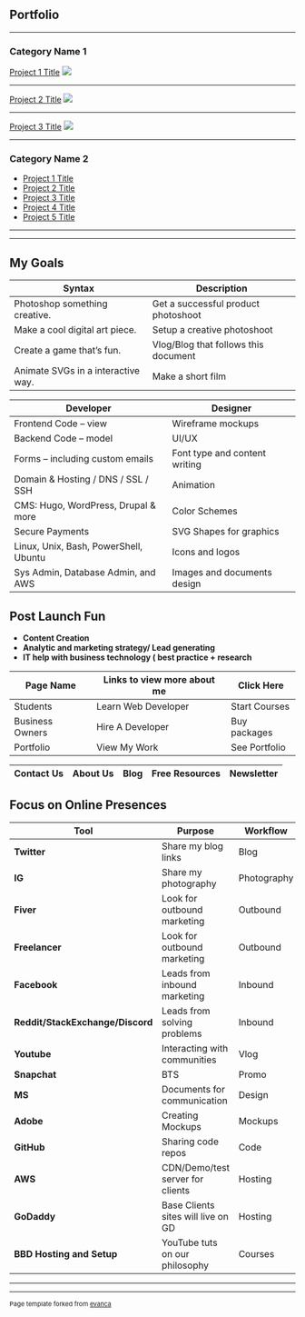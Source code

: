 ## Portfolio

---

### Category Name 1 

[Project 1 Title](/sample_page)
<img src="images/dummy_thumbnail.jpg?raw=true"/>

---
[Project 2 Title](/pdf/sample_presentation.pdf)
<img src="images/dummy_thumbnail.jpg?raw=true"/>

---
[Project 3 Title](http://example.com/)
<img src="images/dummy_thumbnail.jpg?raw=true"/>

---

### Category Name 2

- [Project 1 Title](http://example.com/)
- [Project 2 Title](http://example.com/)
- [Project 3 Title](http://example.com/)
- [Project 4 Title](http://example.com/)
- [Project 5 Title](http://example.com/)

---

---




## My Goals
| Syntax      | Description |
| ----------- | ----------- |
| Photoshop something creative.  | Get a successful product photoshoot       |
| Make a cool digital art piece. | Setup a creative photoshoot        |
| Create a game that’s fun.      | Vlog/Blog that follows this document      |
| Animate SVGs in a interactive way.   | Make a short film        |


| Developer| Designer|
| ----------- | ----------- |
| Frontend Code – view | Wireframe mockups |
| Backend Code – model | UI/UX |
| Forms – including custom emails | Font type and content writing  |
| Domain & Hosting / DNS / SSL / SSH | Animation |
| CMS: Hugo, WordPress, Drupal & more | Color Schemes |
| Secure Payments | SVG Shapes for graphics |
| Linux, Unix, Bash, PowerShell, Ubuntu | Icons and logos |
| Sys Admin, Database Admin, and AWS | Images and documents design |

## Post Launch Fun
- **Content Creation**
- **Analytic and marketing strategy/ Lead generating**
- **IT help with business technology ( best practice + research**

|Page Name|Links to view more about me| Click Here |
| ----------- | ----------- | ----------- |
|Students |Learn Web Developer|Start Courses|
|Business Owners|Hire A Developer|Buy packages|
|Portfolio|View My Work|See Portfolio|

| Contact Us | About Us | Blog | Free Resources | Newsletter |
| ----------- | ----------- | ----------- | ----------- | ----------- |

## **Focus on Online Presences**
|**Tool**|Purpose|Workflow|
| ----------- | ----------- | ----------- |
|**Twitter**|Share my blog links|Blog|
|**IG**|Share my photography|Photography|
|**Fiver**|Look for outbound marketing|Outbound|
|**Freelancer**|Look for outbound marketing|Outbound|
|**Facebook**|Leads from inbound marketing|Inbound|
|**Reddit/StackExchange/Discord**|Leads from solving problems|Inbound|
|**Youtube**|Interacting with communities|Vlog|
|**Snapchat**|BTS|Promo|
|**MS**|Documents for communication|Design|
|**Adobe**|Creating Mockups|Mockups|
|**GitHub**|Sharing code repos|Code|
|**AWS**|CDN/Demo/test server for clients|Hosting|
|**GoDaddy**|Base Clients sites will live on GD|Hosting|
|**BBD Hosting and Setup**|YouTube tuts on our philosophy|Courses|


---


---
<p style="font-size:11px">Page template forked from <a href="https://github.com/evanca/quick-portfolio">evanca</a></p>
<!-- Remove above link if you don't want to attibute -->
